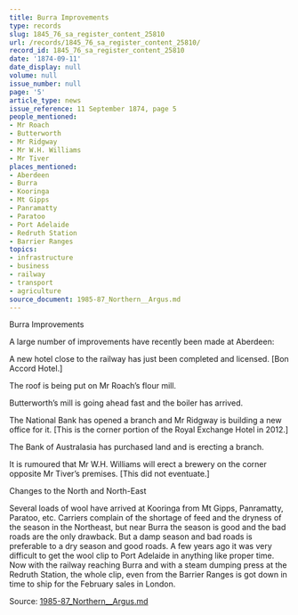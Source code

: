 ```yaml
---
title: Burra Improvements
type: records
slug: 1845_76_sa_register_content_25810
url: /records/1845_76_sa_register_content_25810/
record_id: 1845_76_sa_register_content_25810
date: '1874-09-11'
date_display: null
volume: null
issue_number: null
page: '5'
article_type: news
issue_reference: 11 September 1874, page 5
people_mentioned:
- Mr Roach
- Butterworth
- Mr Ridgway
- Mr W.H. Williams
- Mr Tiver
places_mentioned:
- Aberdeen
- Burra
- Kooringa
- Mt Gipps
- Panramatty
- Paratoo
- Port Adelaide
- Redruth Station
- Barrier Ranges
topics:
- infrastructure
- business
- railway
- transport
- agriculture
source_document: 1985-87_Northern__Argus.md
---
```


Burra Improvements

A large number of improvements have recently been made at Aberdeen:

A new hotel close to the railway has just been completed and licensed. [Bon Accord Hotel.]

The roof is being put on Mr Roach’s flour mill.

Butterworth’s mill is going ahead fast and the boiler has arrived.

The National Bank has opened a branch and Mr Ridgway is building a new office for it.  [This is the corner portion of the Royal Exchange Hotel in 2012.]

The Bank of Australasia has purchased land and is erecting a branch.

It is rumoured that Mr W.H. Williams will erect a brewery on the corner opposite Mr Tiver’s premises.  [This did not eventuate.]

Changes to the North and North-East

Several loads of wool have arrived at Kooringa from Mt Gipps, Panramatty, Paratoo, etc.  Carriers complain of the shortage of feed and the dryness of the season in the Northeast, but near Burra the season is good and the bad roads are the only drawback.  But a damp season and bad roads is preferable to a dry season and good roads.  A few years ago it was very difficult to get the wool clip to Port Adelaide in anything like proper time.  Now with the railway reaching Burra and with a steam dumping press at the Redruth Station, the whole clip, even from the Barrier Ranges is got down in time to ship for the February sales in London.

Source: [1985-87_Northern__Argus.md](/downloads/markdown/1985-87_Northern__Argus.md)
